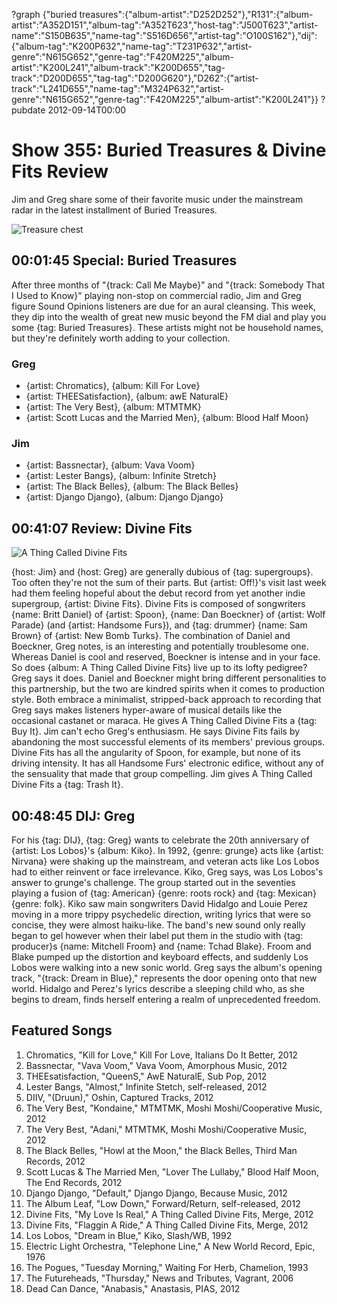 ?graph {"buried treasures":{"album-artist":"D252D252"},"R131":{"album-artist":"A352D151","album-tag":"A352T623","host-tag":"J500T623","artist-name":"S150B635","name-tag":"S516D656","artist-tag":"O100S162"},"dij":{"album-tag":"K200P632","name-tag":"T231P632","artist-genre":"N615G652","genre-tag":"F420M225","album-artist":"K200L241","album-track":"K200D655","tag-track":"D200D655","tag-tag":"D200G620"},"D262":{"artist-track":"L241D655","name-tag":"M324P632","artist-genre":"N615G652","genre-tag":"F420M225","album-artist":"K200L241"}}
?pubdate 2012-09-14T00:00

# Show 355: Buried Treasures & Divine Fits Review
Jim and Greg share some of their favorite music under the mainstream radar in the latest installment of Buried Treasures.

![Treasure chest](http://static.soundopinions.org/images/buriedtreasures/goldcoins.jpg)

## 00:01:45 Special: Buried Treasures
After three months of "{track: Call Me Maybe}" and "{track: Somebody That I Used to Know}" playing non-stop on commercial radio, Jim and Greg figure Sound Opinions listeners are due for an aural cleansing. This week, they dip into the wealth of great new music beyond the FM dial and play you some {tag: Buried Treasures}. These artists might not be household names, but they're definitely worth adding to your collection.

### Greg
- {artist: Chromatics}, {album: Kill For Love}
- {artist: THEESatisfaction}, {album: awE NaturalE}
- {artist: The Very Best}, {album: MTMTMK}
- {artist: Scott Lucas and the Married Men}, {album: Blood Half Moon}

### Jim
- {artist: Bassnectar}, {album: Vava Voom}
- {artist: Lester Bangs}, {album: Infinite Stretch}
- {artist: The Black Belles}, {album: The Black Belles}
- {artist: Django Django}, {album: Django Django}

## 00:41:07 Review: Divine Fits
![A Thing Called Divine Fits](http://is2.mzstatic.com/image/thumb/Music/v4/63/d4/b4/63d4b41b-18d0-93bc-32d0-fd6af55f18fc/source/600x600bb.jpg "540104503/540147194")

{host: Jim} and {host: Greg} are generally dubious of {tag: supergroups}. Too often they're not the sum of their parts. But {artist: Off!}'s visit last week had them feeling hopeful about the debut record from yet another indie supergroup, {artist: Divine Fits}. Divine Fits is composed of songwriters {name: Britt Daniel} of {artist: Spoon}, {name: Dan Boeckner} of {artist: Wolf Parade} (and {artist: Handsome Furs}), and {tag: drummer} {name: Sam Brown} of {artist: New Bomb Turks}. The combination of Daniel and Boeckner, Greg notes, is an interesting and potentially troublesome one. Whereas Daniel is cool and reserved, Boeckner is intense and in your face. So does {album: A Thing Called Divine Fits} live up to its lofty pedigree? Greg says it does. Daniel and Boeckner might bring different personalities to this partnership, but the two are kindred spirits when it comes to production style. Both embrace a minimalist, stripped-back approach to recording that Greg says makes listeners hyper-aware of musical details like the occasional castanet or maraca. He gives A Thing Called Divine Fits a {tag: Buy It}. Jim can't echo Greg's enthusiasm. He says Divine Fits fails by abandoning the most successful elements of its members' previous groups. Divine Fits has all the angularity of Spoon, for example, but none of its driving intensity. It has all Handsome Furs' electronic edifice, without any of the sensuality that made that group compelling. Jim gives A Thing Called Divine Fits a {tag: Trash It}.

## 00:48:45 DIJ: Greg
For his {tag: DIJ}, {tag: Greg} wants to celebrate the 20th anniversary of {artist: Los Lobos}'s {album: Kiko}. In 1992, {genre: grunge} acts like {artist: Nirvana} were shaking up the mainstream, and veteran acts like Los Lobos had to either reinvent or face irrelevance. Kiko, Greg says, was Los Lobos's answer to grunge's challenge. The group started out in the seventies playing a fusion of {tag: American} {genre: roots rock} and {tag: Mexican} {genre: folk}. Kiko saw main songwriters David Hidalgo and Louie Perez moving in a more trippy psychedelic direction, writing lyrics that were so concise, they were almost haiku-like. The band's new sound only really began to gel however when their label put them in the studio with {tag: producer}s {name: Mitchell Froom} and {name: Tchad Blake}. Froom and Blake pumped up the distortion and keyboard effects, and suddenly Los Lobos were walking into a new sonic world. Greg says the album's opening track, "{track: Dream in Blue}," represents the door opening onto that new world. Hidalgo and Perez's lyrics describe a sleeping child who, as she begins to dream, finds herself entering a realm of unprecedented freedom.

## Featured Songs
1. Chromatics, "Kill for Love," Kill For Love, Italians Do It Better, 2012
2. Bassnectar, "Vava Voom," Vava Voom, Amorphous Music, 2012
3. THEEsatisfaction, "QueenS," AwE NaturalE, Sub Pop, 2012
4. Lester Bangs, "Almost," Infinite Stetch, self-released, 2012
5. DIIV, "(Druun)," Oshin, Captured Tracks, 2012
6. The Very Best, "Kondaine," MTMTMK, Moshi Moshi/Cooperative Music, 2012
7. The Very Best, "Adani," MTMTMK, Moshi Moshi/Cooperative Music, 2012
8. The Black Belles, "Howl at the Moon," the Black Belles, Third Man Records, 2012
9. Scott Lucas & The Married Men, "Lover The Lullaby," Blood Half Moon, The End Records, 2012
10. Django Django, "Default," Django Django, Because Music, 2012
11. The Album Leaf, "Low Down," Forward/Return, self-released, 2012
12. Divine Fits, "My Love Is Real," A Thing Called Divine Fits, Merge, 2012
13. Divine Fits, "Flaggin A Ride," A Thing Called Divine Fits, Merge, 2012
14. Los Lobos, "Dream in Blue," Kiko, Slash/WB, 1992
15. Electric Light Orchestra, "Telephone Line," A New World Record, Epic, 1976
16. The Pogues, "Tuesday Morning," Waiting For Herb, Chamelion, 1993
17. The Futureheads, "Thursday," News and Tributes,  Vagrant, 2006
18. Dead Can Dance, "Anabasis," Anastasis, PIAS, 2012

